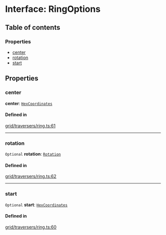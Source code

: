 # Interface: RingOptions

## Table of contents

### Properties

- [center](RingOptions.md#center)
- [rotation](RingOptions.md#rotation)
- [start](RingOptions.md#start)

## Properties

### <a id="center" name="center"></a> center

 **center**: [`HexCoordinates`](../index.md#HexCoordinates)

#### Defined in

[grid/traversers/ring.ts:61](https://github.com/flauwekeul/honeycomb/blob/a51ed9c/src/grid/traversers/ring.ts#L61)

___

### <a id="rotation" name="rotation"></a> rotation

 `Optional` **rotation**: [`Rotation`](../enums/Rotation.md)

#### Defined in

[grid/traversers/ring.ts:62](https://github.com/flauwekeul/honeycomb/blob/a51ed9c/src/grid/traversers/ring.ts#L62)

___

### <a id="start" name="start"></a> start

 `Optional` **start**: [`HexCoordinates`](../index.md#HexCoordinates)

#### Defined in

[grid/traversers/ring.ts:60](https://github.com/flauwekeul/honeycomb/blob/a51ed9c/src/grid/traversers/ring.ts#L60)
